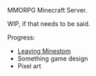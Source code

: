 MMORPG Minecraft Server.

WIP, if that needs to be said.

Progress:
- [Leaving Minestom](posts/Leaving-Minestom.md)
- Something game design
- Pixel art
